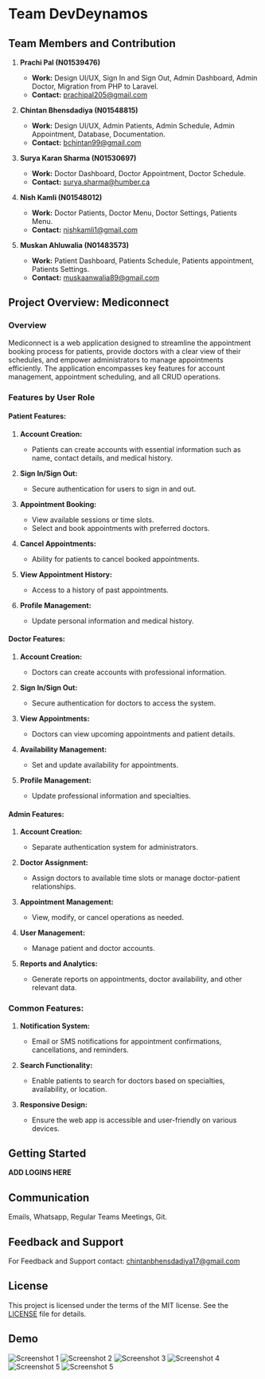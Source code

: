 # Team DevDeynamos

## Team Members and Contribution

1. **Prachi Pal (N01539476)**
   - **Work:** Design UI/UX, Sign In and Sign Out, Admin Dashboard, Admin Doctor, Migration from PHP to Laravel.
   - **Contact:** [prachipal205@gmail.com](mailto:prachipal205@gmail.com)

2. **Chintan Bhensdadiya (N01548815)**
   - **Work:** Design UI/UX, Admin Patients, Admin Schedule, Admin Appointment, Database, Documentation.
   - **Contact:** [bchintan99@gmail.com](mailto:bchintan99@gmail.com)

3. **Surya Karan Sharma (N01530697)**
   - **Work:** Doctor Dashboard, Doctor Appointment, Doctor Schedule.
   - **Contact:** [surya.sharma@humber.ca](mailto:surya.sharma@humber.ca)

4. **Nish Kamli (N01548012)**
   - **Work:** Doctor Patients, Doctor Menu, Doctor Settings, Patients Menu.
   - **Contact:** [nishkamli1@gmail.com](mailto:nishkamli1@gmail.com)

5. **Muskan Ahluwalia (N01483573)**
   - **Work:** Patient Dashboard, Patients Schedule, Patients appointment, Patients Settings.
   - **Contact:** [muskaanwalia89@gmail.com](mailto:muskaanwalia89@gmail.com)

## Project Overview: Mediconnect

### Overview

Mediconnect is a web application designed to streamline the appointment booking process for patients, provide doctors with a clear view of their schedules, and empower administrators to manage appointments efficiently. The application encompasses key features for account management, appointment scheduling, and all CRUD operations.

### Features by User Role

#### Patient Features:

1. **Account Creation:**
   - Patients can create accounts with essential information such as name, contact details, and medical history.

2. **Sign In/Sign Out:**
   - Secure authentication for users to sign in and out.

3. **Appointment Booking:**
   - View available sessions or time slots.
   - Select and book appointments with preferred doctors.

4. **Cancel Appointments:**
   - Ability for patients to cancel booked appointments.

5. **View Appointment History:**
   - Access to a history of past appointments.

6. **Profile Management:**
   - Update personal information and medical history.

#### Doctor Features:

1. **Account Creation:**
   - Doctors can create accounts with professional information.

2. **Sign In/Sign Out:**
   - Secure authentication for doctors to access the system.

3. **View Appointments:**
   - Doctors can view upcoming appointments and patient details.

4. **Availability Management:**
   - Set and update availability for appointments.

5. **Profile Management:**
   - Update professional information and specialties.

#### Admin Features:

1. **Account Creation:**
   - Separate authentication system for administrators.

2. **Doctor Assignment:**
   - Assign doctors to available time slots or manage doctor-patient relationships.

3. **Appointment Management:**
   - View, modify, or cancel operations as needed.

4. **User Management:**
   - Manage patient and doctor accounts.

5. **Reports and Analytics:**
   - Generate reports on appointments, doctor availability, and other relevant data.

### Common Features:

1. **Notification System:**
   - Email or SMS notifications for appointment confirmations, cancellations, and reminders.

2. **Search Functionality:**
   - Enable patients to search for doctors based on specialties, availability, or location.

3. **Responsive Design:**
   - Ensure the web app is accessible and user-friendly on various devices.

## Getting Started

**ADD LOGINS HERE**

## Communication

Emails, Whatsapp, Regular Teams Meetings, Git.

## Feedback and Support

For Feedback and Support contact: [chintanbhensdadiya17@gmail.com](mailto:chintanbhensdadiya17@gmail.com)

## License

This project is licensed under the terms of the MIT license. See the [LICENSE](LICENSE) file for details.

## Demo

![Screenshot 1](./screenshots/1.jpg)
![Screenshot 2](./screenshots/2.jpg)
![Screenshot 3](./screenshots/3.jpg)
![Screenshot 4](./screenshots/4.jpg)
![Screenshot 5](./screenshots/5.jpg)
![Screenshot 5](./screenshots/6.jpg)

